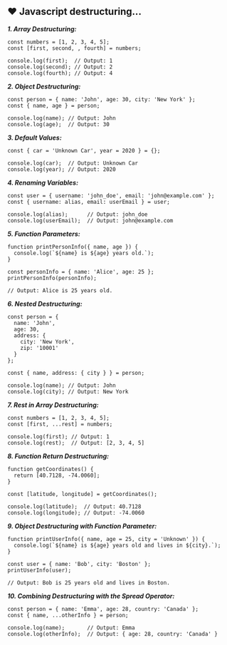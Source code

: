 ## ❤️ Javascript destructuring...

***1. Array Destructuring:***
```
const numbers = [1, 2, 3, 4, 5];
const [first, second, , fourth] = numbers;

console.log(first);  // Output: 1
console.log(second); // Output: 2
console.log(fourth); // Output: 4

```
***2. Object Destructuring:***
```
const person = { name: 'John', age: 30, city: 'New York' };
const { name, age } = person;

console.log(name); // Output: John
console.log(age);  // Output: 30

```
***3. Default Values:***
```
const { car = 'Unknown Car', year = 2020 } = {};

console.log(car);  // Output: Unknown Car
console.log(year); // Output: 2020

```
***4. Renaming Variables:***
```
const user = { username: 'john_doe', email: 'john@example.com' };
const { username: alias, email: userEmail } = user;

console.log(alias);      // Output: john_doe
console.log(userEmail);  // Output: john@example.com

```
***5. Function Parameters:***
```
function printPersonInfo({ name, age }) {
  console.log(`${name} is ${age} years old.`);
}

const personInfo = { name: 'Alice', age: 25 };
printPersonInfo(personInfo);

// Output: Alice is 25 years old.

```
***6. Nested Destructuring:***
```
const person = {
  name: 'John',
  age: 30,
  address: {
    city: 'New York',
    zip: '10001'
  }
};

const { name, address: { city } } = person;

console.log(name); // Output: John
console.log(city); // Output: New York

```
***7. Rest in Array Destructuring:***
```
const numbers = [1, 2, 3, 4, 5];
const [first, ...rest] = numbers;

console.log(first); // Output: 1
console.log(rest);  // Output: [2, 3, 4, 5]

```
***8. Function Return Destructuring:***
```
function getCoordinates() {
  return [40.7128, -74.0060];
}

const [latitude, longitude] = getCoordinates();

console.log(latitude);  // Output: 40.7128
console.log(longitude); // Output: -74.0060

```
***9. Object Destructuring with Function Parameter:***
```
function printUserInfo({ name, age = 25, city = 'Unknown' }) {
  console.log(`${name} is ${age} years old and lives in ${city}.`);
}

const user = { name: 'Bob', city: 'Boston' };
printUserInfo(user);

// Output: Bob is 25 years old and lives in Boston.

```
***10. Combining Destructuring with the Spread Operator:***
```
const person = { name: 'Emma', age: 28, country: 'Canada' };
const { name, ...otherInfo } = person;

console.log(name);       // Output: Emma
console.log(otherInfo);  // Output: { age: 28, country: 'Canada' }

```

